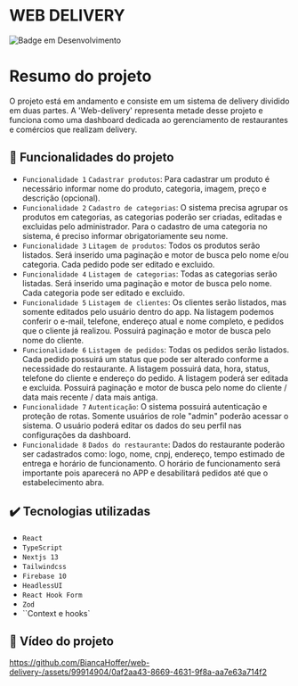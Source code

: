 <h1>WEB DELIVERY</h1>

![Badge em Desenvolvimento](http://img.shields.io/static/v1?label=STATUS&message=EM%20DESENVOLVIMENTO&color=GREEN&style=for-the-badge)

# Resumo do projeto
O projeto está em andamento e consiste em um sistema de delivery dividido em duas partes. A 'Web-delivery' representa metade desse projeto e funciona como uma dashboard dedicada ao gerenciamento de restaurantes e comércios que realizam delivery. 

## 🔨 Funcionalidades do projeto
- `Funcionalidade 1` `Cadastrar produtos`: Para cadastrar um produto é necessário informar nome do produto, categoria, imagem, preço e descrição (opcional). 
- `Funcionalidade 2` `Cadastro de categorias`: O sistema precisa agrupar os produtos em categorias, as categorias poderão ser criadas, editadas e excluidas pelo administrador. Para o cadastro de uma categoria no sistema, é preciso informar obrigatoriamente seu nome.
- `Funcionalidade 3` `Litagem de produtos`: Todos os produtos serão listados. Será inserido uma paginação e motor de busca pelo nome e/ou categoria. Cada pedido pode ser editado e excluido.
- `Funcionalidade 4` `Listagem de categorias`: Todas as categorias serão listadas. Será inserido uma paginação e motor de busca pelo nome. Cada categoria pode ser editado e excluido.
- `Funcionalidade 5` `Listagem de clientes`: Os clientes serão listados, mas somente editados pelo usuário dentro do app. Na listagem podemos conferir o e-mail, telefone, endereço atual e nome completo, e pedidos que o cliente já realizou. Possuirá paginação e motor de busca pelo nome do cliente.
-  `Funcionalidade 6` `Listagem de pedidos`: Todas os pedidos serão listados. Cada pedido possuirá um status que pode ser alterado conforme a necessidade do restaurante. A listagem possuirá data, hora, status, telefone do cliente e endereço do pedido. A listagem poderá ser editada e excluida. Possuirá paginação e motor de busca pelo nome do cliente / data mais recente / data mais antiga.
- `Funcionalidade 7` `Autenticação`: O sistema possuirá autenticação e proteção de rotas. Somente usuários de role "admin" poderão acessar o sistema. O usuário poderá editar os dados do seu perfil nas configurações da dashboard.
 - `Funcionalidade 8` `Dados do restaurante`: Dados do restaurante poderão ser cadastrados como: logo, nome, cnpj, endereço, tempo estimado de entrega e horário de funcionamento. O horário de funcionamento será importante pois aparecerá no APP e desabilitará pedidos até que o estabelecimento abra.

## ✔️ Tecnologias utilizadas

- ``React``
- ``TypeScript``
- ``Nextjs 13``
- ``Tailwindcss``
- ``Firebase 10``
- ``HeadlessUI``
- ``React Hook Form``
- ``Zod``
- ``Context e hooks`

## 🎯 Vídeo do projeto 

https://github.com/BiancaHoffer/web-delivery-/assets/99914904/0af2aa43-8669-4631-9f8a-aa7e63a714f2
